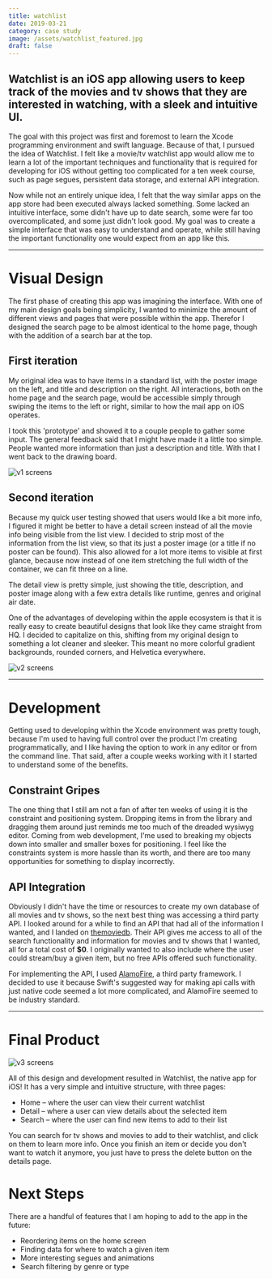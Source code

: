 ```yaml
---
title: watchlist
date: 2019-03-21
category: case study
image: /assets/watchlist_featured.jpg
draft: false
---
```


## Watchlist is an iOS app allowing users to keep track of the movies and tv shows that they are interested in watching, with a sleek and intuitive UI.

The goal with this project was first and foremost to learn the Xcode programming environment and swift language. Because of that, I pursued the idea of Watchlist. I felt like a movie/tv watchlist app would allow me to learn a lot of the important techniques and functionality that is required for developing for iOS without getting too complicated for a ten week course, such as page segues, persistent data storage, and external API integration. 

Now while not an entirely unique idea, I felt that the way similar apps on the app store had been executed always lacked something. Some lacked an intuitive interface, some didn't have up to date search, some were far too overcomplicated, and some just didn't look good. My goal was to create a simple interface that was easy to understand and operate, while still having the important functionality one would expect from an app like this.

---

# Visual Design

The first phase of creating this app was imagining the interface. With one of my main design goals being simplicity, I wanted to minimize the amount of different views and pages that were possible within the app. Therefor I designed the search page to be almost identical to the home page, though with the addition of a search bar at the top.


## First iteration

My original idea was to have items in a standard list, with the poster image on the left, and title and description on the right. All interactions, both on the home page and the search page, would be accessible simply through swiping the items to the left or right, similar to how the mail app on iOS operates.

I took this 'prototype' and showed it to a couple people to gather some input. The general feedback said that I might have made it a little too simple. People wanted more information than just a description and title. With that I went back to the drawing board.

![v1 screens](/assets/watchlist_v1.jpg)

## Second iteration

Because my quick user testing showed that users would like a bit more info, I figured it might be better to have a detail screen instead of all the movie info being visible from the list view. I decided to strip most of the information from the list view, so that its just a poster image (or a title if no poster can be found). This also allowed for a lot more items to visible at first glance, because now instead of one item stretching the full width of the container, we can fit three on a line. 

The detail view is pretty simple, just showing the title, description, and poster image along with a few extra details like runtime, genres and original air date.

One of the advantages of developing within the apple ecosystem is that it is really easy to create beautiful designs that look like they came straight from HQ. I decided to capitalize on this, shifting from my original design to something a lot cleaner and sleeker. This meant no more colorful gradient backgrounds, rounded corners, and Helvetica everywhere.

![v2 screens](/assets/watchlist_v2.jpg)

---

# Development

Getting used to developing within the Xcode environment was pretty tough, because I'm used to having full control over the product I'm creating programmatically, and I like having the option to work in any editor or from the command line. That said, after a couple weeks working with it I started to understand some of the benefits.

## Constraint Gripes

The one thing that I still am not a fan of after ten weeks of using it is the constraint and positioning system. Dropping items in from the library and dragging them around just reminds me too much of the dreaded wysiwyg editor. Coming from web development, I'me used to breaking my objects down into smaller and smaller boxes for positioning. I feel like the constraints system is more hassle than its worth, and there are too many opportunities for something to display incorrectly.

## API Integration

Obviously I didn't have the time or resources to create my own database of all movies and tv shows, so the next best thing was accessing a third party API. I looked around for a while to find an API that had all of the information I wanted, and I landed on [themoviedb](https://www.themoviedb.org/documentation/api). Their API gives me access to all of the search functionality and information for movies and tv shows that I wanted, all for a total cost of **$0**. I originally wanted to also include where the user could stream/buy a given item, but no free APIs offered such functionality.

For implementing the API, I used [AlamoFire](https://github.com/Alamofire/Alamofire), a third party framework. I decided to use it because Swift's suggested way for making api calls with just native code seemed a lot more complicated, and AlamoFire seemed to be industry standard. 

<!-- Here's an example of an api request using AlamoFire:

```swift
AF.request("https://api.mywebserver.com/v1/board", method: .get, parameters: ["title": "New York Highlights"])
    .validate(statusCode: 200..<300)
    .responseDecodable { (response: DataResponse) in
        switch response.result {
        case .success(let board):
            print("Created board title is \(board.title)") // New York Highlights
        case .failure(let error):
            print("Board creation failed with error: \(error.localizedDescription)")
        }
}
```

And here's the same request using swifts vanilla URLSession:

```swift
enum Error: Swift.Error {
    case requestFailed
}

// Build up the URL
var components = URLComponents(string: "https://api.mywebserver.com/v1/board")!
components.queryItems = ["title": "New York Highlights"].map { (key, value) in
    URLQueryItem(name: key, value: value)
}

// Generate and execute the request
let request = try! URLRequest(url: components.url!, method: .get)
URLSession.shared.dataTask(with: request) { (data, response, error) in
    do {
        guard let data = data,
            let response = response as? HTTPURLResponse, (200 ..< 300) ~= response.statusCode,
            error == nil else {
            // Data was nil, validation failed or an error occurred.
            throw error ?? Error.requestFailed
        }
        let board = try JSONDecoder().decode(Board.self, from: data)
        print("Created board title is \(board.title)") // New York Highlights
    } catch {
        print("Board creation failed with error: \(error.localizedDescription)")
    }
}
```

Suffice to say AlamoFire really makes requests a lot less complicated. -->

---

# Final Product

![v3 screens](/assets/watchlist_v3.jpg)


All of this design and development resulted in Watchlist, the native app for iOS! It has a very simple and intuitive structure, with three pages:

- Home – where the user can view their current watchlist
- Detail – where a user can view details about the selected item
- Search – where the user can find new items to add to their list

You can search for tv shows and movies to add to their watchlist, and click on them to learn more info. Once you finish an item or decide you don't want to watch it anymore, you just have to press the delete button on the details page.

# Next Steps

There are a handful of features that I am hoping to add to the app in the future:

- Reordering items on the home screen
- Finding data for where to watch a given item
- More interesting segues and animations
- Search filtering by genre or type
